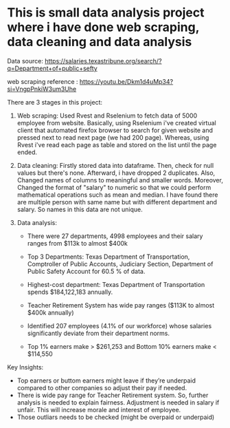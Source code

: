 # This is small data analysis project where i have done web scraping, data cleaning and data analysis

Data source: https://salaries.texastribune.org/search/?q=Department+of+public+sefty

web scraping reference : https://youtu.be/Dkm1d4uMp34?si=VngpPnkiW3um3Uhe

There are 3 stages in this project:

1. Web scraping:
    Used Rvest and Rselenium to fetch data of 5000 employee from website. Basically, using Rselenium i've created virtual client that automated firefox browser to search for given website and pressed next to read next page (we had 200 page).
     Whereas, using Rvest i've read each page as table and stored on the list until the page ended.

2. Data cleaning:
   Firstly stored data into dataframe. Then, check for null values but there's none. Afterward, i have dropped 2 duplicates. Also, Changed names of columns to meaningful and smaller words. Moreover, Changed the format of "salary" to numeric
    so that we could perform mathematical operations such as mean and median. I have found there are multiple person with same name but with different department and salary. So names in this data are not unique. 

3. Data analysis:

   - There were 27 departments, 4998 employees and their salary ranges from $113k to almost $400k

   - Top 3 Departments: Texas Department of Transportation, Comptroller of Public Accounts, Judiciary Section, Department of Public Safety 
      Account for 60.5 % of data.

   - Highest-cost department: Texas Department of Transportation spends $184,122,183 annually.
  
   - Teacher Retirement System has wide pay ranges ($113K to almost $400k annually)
  
   - Identified 207 employees (4.1% of our workforce) whose salaries significantly deviate from their department norms.
  
   - Top 1% earners make > $261,253  and Bottom 10% earners make < $114,550
  

Key Insights:
  - Top earners or buttom earners might leave if they’re underpaid compared to other companies so adjust their pay if needed. 
  - There is wide pay range for Teacher Retirement system. So, further analysis is needed to explain fairness. Adjustment is needed in salary if unfair. This will increase morale and interest of employee.
  - Those outliars needs to be checked (might be overpaid or underpaid)
